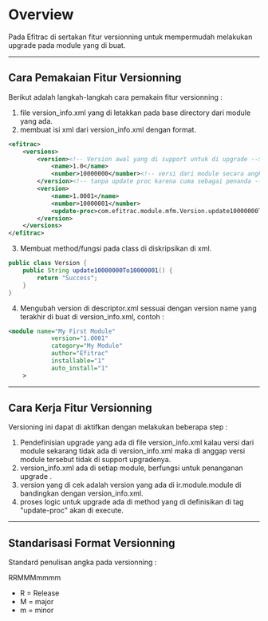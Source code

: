 # Overview
Pada Efitrac di sertakan fitur versionning untuk mempermudah melakukan upgrade pada module yang di buat. 


---
## Cara Pemakaian Fitur Versionning
Berikut adalah langkah-langkah cara pemakain fitur versionning :

1. file version_info.xml yang di letakkan pada base directory dari module yang ada.
2. membuat isi xml dari version_info.xml dengan format.

```xml
<efitrac>
    <versions>
        <version><!-- Version awal yang di support untuk di upgrade -->
            <name>1.0</name>
            <number>10000000</number><!-- versi dari module secara angka -->
        </version><!-- tanpa update proc karena cuma sebagai penanda -->
        <version>
            <name>1.0001</name>
            <number>10000001</number>
            <update-proc>com.efitrac.module.mfm.Version.update10000000To10000001</update-proc>
        </version>
    </versions>
</efitrac>
```

3. Membuat method/fungsi pada class di diskripsikan di xml.

```java
public class Version {
    public String update10000000To10000001() {
        return "Success";
    }
}
```

4. Mengubah version di descriptor.xml sessuai dengan version name yang terakhir di buat di version_info.xml, contoh :

```xml
<module name="My First Module"
            version="1.0001"
            category="My Module"
            author="Efitrac"
            installable="1"
            auto_install="1"
    >
```



---
## Cara Kerja Fitur Versionning
Versioning ini dapat di aktifkan dengan melakukan beberapa step :

1. Pendefinisian upgrade yang ada di file version_info.xml
kalau versi dari module sekarang tidak ada di version_info.xml maka di anggap versi module tersebut tidak di support upgradenya.
2. version_info.xml ada di setiap module, berfungsi untuk penanganan upgrade .
3. version yang di cek adalah version yang ada di ir.module.module di bandingkan dengan version_info.xml.
4. proses logic untuk upgrade ada di method yang di definisikan di tag
"update-proc" akan di execute.

---
## Standarisasi Format Versionning
 Standard penulisan angka pada versionning :

   RRMMMmmmm

 * R = Release
 * M = major
 * m = minor

